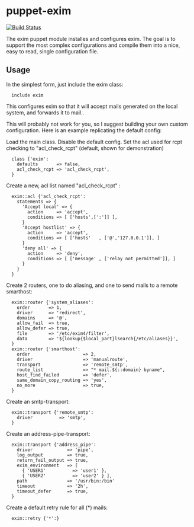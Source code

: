# puppet-exim

[![Build Status](https://api.travis-ci.org/noris-network/puppet-exim.png)](https://travis-ci.org/noris-network/puppet-exim)

The exim puppet module installes and configures exim.
The goal is to support the most complex configurations and compile them
into a nice, easy to read, single configuration file.

## Usage

In the simplest form, just include the exim class:

```puppet
  include exim
```

This configures exim so that it will accept mails generated on the local system,
and forwards it to mail.<domain of your system>.

This will probably not work for you, so I suggest building your own custom configuration.
Here is an example replicating the default config:

Load the main class.
Disable the default config.
Set the acl used for rcpt checking to "acl_check_rcpt" (default, shown for demonstration)
```puppet
  class {'exim':
    defaults       => false,
    acl_check_rcpt => 'acl_check_rcpt',
  }
```

Create a new, acl list named "acl_check_rcpt" :
```puppet
  exim::acl {'acl_check_rcpt':
    statements => {
      'Accept local' => {
        action     => 'accept',
        conditions => [ ['hosts',[':']] ],
      }
      'Accept hostlist' => {
        action     => 'accept',
        conditions => [ ['hosts'   , ['@','127.0.0.1']], ]
      }
      'deny all' => {
        action     => 'deny',
        conditions => [ ['message' , ['relay not permitted']], ]
      }
    }
  }
```

Create 2 routers, one to do aliasing, and one to send mails to a remote smarthost:

```puppet
  exim::router {'system_aliases':
    order       => 1,
    driver      => 'redirect',
    domains     => '@',
    allow_fail  => true,
    allow_defer => true,
    file        => '/etc/exim4/filter',
    data        => '${lookup{$local_part}lsearch{/etc/aliases}}',
  }
  exim::router {'smarthost':
    order                    => 2,
    driver                   => 'manualroute',
    transport                => 'remote_smtp',
    route_list               => "* mail.${::domain} byname",
    host_find_failed         => 'defer',
    same_domain_copy_routing => 'yes',
    no_more                  => true,
  }
```

Create an smtp-transport:
```puppet
  exim::transport {'remote_smtp':
    driver          => 'smtp',
  }
```
Create an address-pipe-transport:
```puppet
  exim::transport {'address_pipe':
    driver             => 'pipe',
    log_output         => true,
    return_fail_output => true,
    exim_environment   => [ 
      { 'USER1'          => 'user1' },
      { 'USER2'          => 'user2' } ],
    path               => '/usr/bin:/bin'
    timeout            => '2h',
    timeout_defer      => true,
  }
```
Create a default retry rule for all (*) mails:
```puppet
  exim::retry {'*':}
```

